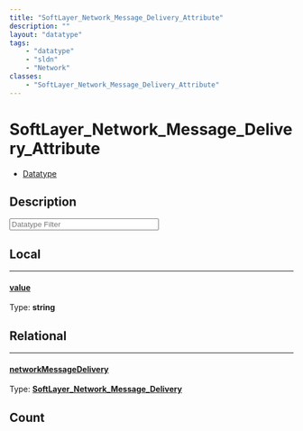 ```yaml
---
title: "SoftLayer_Network_Message_Delivery_Attribute"
description: ""
layout: "datatype"
tags:
    - "datatype"
    - "sldn"
    - "Network"
classes:
    - "SoftLayer_Network_Message_Delivery_Attribute"
---
```


# SoftLayer_Network_Message_Delivery_Attribute
<div id='service-datatype'>
    <ul id='sldn-reference-tabs'>
        <li id='datatype'> <a href='/reference/datatypes/SoftLayer_Network_Message_Delivery_Attribute' >Datatype</a></li>
    </ul>
</div>

## Description 








<!-- Filer BEGIN -->
<div class="view-filters">
        <div class="clearfix">
            <div class="search-input-box">
                <input placeholder="Datatype Filter" onkeyup="titleSearch(inputId='prop-input', divId='properties', elementClass='prop-row')" 
                    type="text" id="prop-input" value="" size="30" maxlength="128" class="form-text">
            </div>
        </div>
</div>
<!-- Filer END -->

<div id="properties" class="content">
<div id="localProperties" class="prop-content" >

## Local
<div class="prop-row">

-----
[value]: #value
#### [value]
  
<span class="type-label">Type: </span>**string**  



</div>
</div>
<!-- LOCAL PROPERTY END -->

<div id="relationalProperties"  class="prop-content" >

## Relational
<div class="prop-row">

-----
[networkMessageDelivery]: #networkmessagedelivery
#### [networkMessageDelivery]
  
<span class="type-label">Type: </span>**<a href='/reference/datatypes/SoftLayer_Network_Message_Delivery'>SoftLayer_Network_Message_Delivery </a>**  



</div>

## Count
</div>



